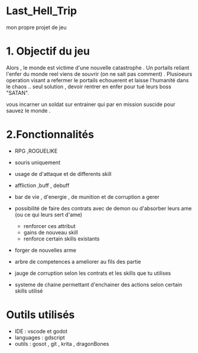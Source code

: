 # Last_Hell_Trip
mon propre projet de jeu

# 1. Objectif du jeu

Alors , le monde est victime d'une nouvelle catastrophe . Un portails reliant l'enfer du monde reel viens de souvrir (on ne sait pas comment) . 
Plusioeurs operation visant a refermer le portails echouerent et laisse l'humanité dans le chaos .. seul solution , devoir rentrer en enfer pour tué leurs boss "SATAN".

vous incarner un soldat sur entrainer qui par en mission suscide pour sauvez le monde .

# 2.Fonctionnalités

+ RPG ,ROGUELIKE

+ souris uniquement

+ usage de d'attaque et de differents skill

+ affliction ,buff , debuff

+ bar de vie , d'energie , de munition et de corruption a gerer

+ possibilité de faire des contrats avec de demon ou d'absorber leurs ame (ou ce qui leurs sert d'ame)
  + renforcer ces attribut
  + gains de nouveau skill
  + renforce certain skills existants

+ forger de nouvelles arme

+ arbre de competences a ameliorer au fils des partie

+ jauge de corruption selon les contrats et les skills que tu utilises

+ systeme de chaine permettant d'enchainer des actions selon certain skills utilisé

# Outils utilisés

- IDE : vscode et godot
- languages  : gdscript
- outils : gosot , git , krita , dragonBones




